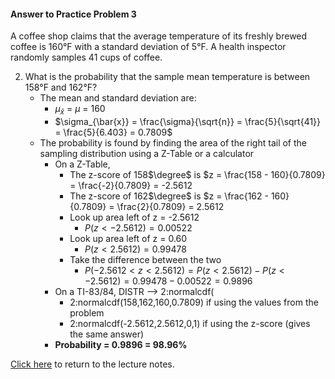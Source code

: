 #### Answer to Practice Problem 3
A coffee shop claims that the average temperature of its freshly brewed coffee is 160°F with a standard deviation of 5°F. A health inspector randomly samples 41 cups of coffee.

2. What is the probability that the sample mean temperature is between 158°F and 162°F?
    * The mean and standard deviation are:
        * $\mu_{\bar{x}}$ = $\mu$ = 160
        * $\sigma_{\bar{x}} = \frac{\sigma}{\sqrt{n}} = \frac{5}{\sqrt{41}} = \frac{5}{6.403} = 0.7809$
    * The probability is found by finding the area of the right tail of the sampling distribution using a Z-Table or a calculator
        * On a Z-Table,
            * The z-score of 158$\degree$ is $z = \frac{158 - 160}{0.7809} = \frac{-2}{0.7809} = -2.5612
            * The z-score of 162$\degree$ is $z = \frac{162 - 160}{0.7809} = \frac{2}{0.7809} = 2.5612
            * Look up area left of z = -2.5612
                * $P(z < -2.5612) = 0.00522$
            * Look up area left of z = 0.60
                * $P(z < 2.5612) = 0.99478$
            * Take the difference between the two
                * $P(-2.5612 < z < 2.5612) = P(z < 2.5612) - P(z < -2.5612) = 0.99478 - 0.00522 = 0.9896$
        * On a TI-83/84, DISTR --> 2:normalcdf(
            * 2:normalcdf(158,162,160,0.7809) if using the values from the problem
            * 2:normalcdf(-2.5612,2.5612,0,1) if using the z-score (gives the same answer)
        * __Probability = 0.9896 = 98.96\%__

[Click here](https://github.com/drolsonmi/SnowCollegeClasses/blob/main/math1040online/Lectures/17_2_StatsOfSamplingDists.md#practice) to return to the lecture notes.